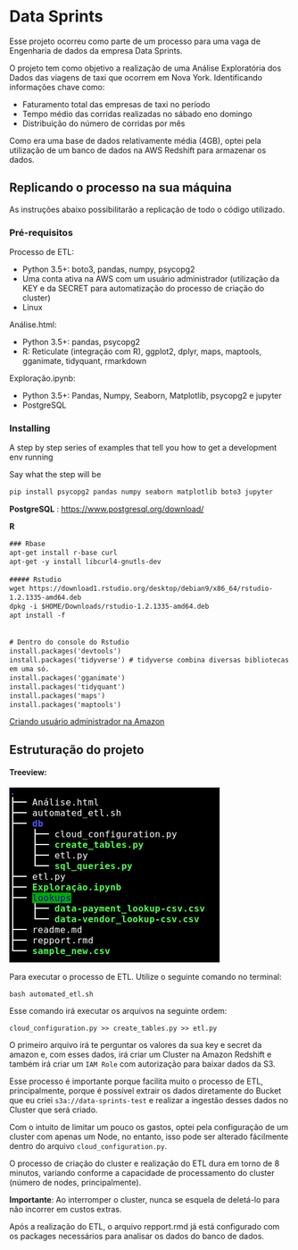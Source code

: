 # Data Sprints

Esse projeto ocorreu como parte de um processo para uma vaga de Engenharia de dados da empresa Data Sprints.

O projeto tem como objetivo a realização de uma Análise Exploratória dos Dados das viagens de taxi que ocorrem em Nova York. Identificando informações chave como:
- Faturamento total das empresas de taxi no período
- Tempo médio das corridas realizadas no sábado eno domingo
- Distribuição do número de corridas por mês

Como era uma base de dados relativamente média (4GB), optei pela utilização de um banco de dados na AWS Redshift para armazenar os dados.

## Replicando o processo na sua máquina

As instruções abaixo possibilitarão a replicação de todo o código utilizado.


### Pré-requisitos

Processo de ETL:
- Python 3.5+: boto3, pandas, numpy, psycopg2
- Uma conta ativa na AWS com um usuário administrador (utilização da KEY e da SECRET para automatização do processo de criação do cluster)
- Linux

Análise.html:
- Python 3.5+: pandas, psycopg2
- R: Reticulate (integração com R), ggplot2, dplyr, maps, maptools, gganimate, tidyquant, rmarkdown

Exploração.ipynb: 
- Python 3.5+: Pandas, Numpy, Seaborn, Matplotlib, psycopg2 e jupyter
- PostgreSQL


### Installing

A step by step series of examples that tell you how to get a development env running

Say what the step will be

```python
pip install psycopg2 pandas numpy seaborn matplotlib boto3 jupyter
```

**PostgreSQL** : https://www.postgresql.org/download/


**R**
```
### Rbase
apt-get install r-base curl
apt-get -y install libcurl4-gnutls-dev

##### Rstudio
wget https://download1.rstudio.org/desktop/debian9/x86_64/rstudio-1.2.1335-amd64.deb
dpkg -i $HOME/Downloads/rstudio-1.2.1335-amd64.deb
apt install -f


# Dentro do console do Rstudio
install.packages('devtools')
install.packages('tidyverse') # tidyverse combina diversas bibliotecas em uma só.
install.packages('gganimate')
install.packages('tidyquant')
install.packages('maps')
install.packages('maptools')
```

[Criando usuário administrador na Amazon](https://docs.aws.amazon.com/mediapackage/latest/ug/setting-up-create-iam-user.html)


## Estruturação do projeto

#### Treeview:
<img src="imagens/treeview.png"></img>

Para executar o processo de ETL. Utilize o seguinte comando no terminal:
```
bash automated_etl.sh
```

Esse comando irá executar os arquivos na seguinte ordem:
```
cloud_configuration.py >> create_tables.py >> etl.py
```

O primeiro arquivo irá te perguntar os valores da sua key e secret da amazon e, com esses dados, irá criar um Cluster na Amazon Redshift e também irá criar um `IAM Role` com autorização para baixar dados da S3.

Esse processo é importante porque facilita muito o processo de ETL, principalmente, porque é possível extrair os dados diretamente do Bucket que eu criei `s3a://data-sprints-test` e realizar a ingestão desses dados no Cluster que será criado.

Com o intuito de limitar um pouco os gastos, optei pela configuração de um cluster com apenas um Node, no entanto, isso pode ser alterado fácilmente dentro do arquivo `cloud_configuration.py`.

O processo de criação do cluster e realização do ETL dura em torno de 8 minutos, variando conforme a capacidade de processamento do cluster (número de nodes, principalmente).

**Importante**: Ao interromper o cluster, nunca se esquela de deletá-lo para não incorrer em custos extras.

Após a realização do ETL, o arquivo repport.rmd já está configurado com os packages necessários para analisar os dados do banco de dados.





